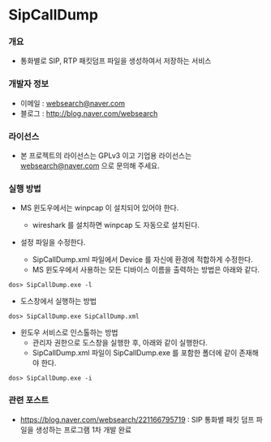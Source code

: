 # SipCallDump

### 개요

* 통화별로 SIP, RTP 패킷덤프 파일을 생성하여서 저장하는 서비스

### 개발자 정보

* 이메일 : websearch@naver.com
* 블로그 : http://blog.naver.com/websearch

### 라이선스

* 본 프로젝트의 라이선스는 GPLv3 이고 기업용 라이선스는 websearch@naver.com 으로 문의해 주세요.

### 실행 방법

* MS 윈도우에서는 winpcap 이 설치되어 있어야 한다.
  * wireshark 를 설치하면 winpcap 도 자동으로 설치된다.

* 설정 파일을 수정한다.
  * SipCallDump.xml 파일에서 Device 를 자신에 환경에 적합하게 수정한다.
  * MS 윈도우에서 사용하는 모든 디바이스 이름을 출력하는 방법은 아래와 같다.

```
dos> SipCallDump.exe -l
```

* 도스창에서 실행하는 방법

```
dos> SipCallDump.exe SipCallDump.xml
```

* 윈도우 서비스로 인스톨하는 방법
  * 관리자 권한으로 도스창을 실행한 후, 아래와 같이 실행한다.
  * SipCallDump.xml 파일이 SipCallDump.exe 를 포함한 폴더에 같이 존재해야 한다.

```
dos> SipCallDump.exe -i
```

### 관련 포스트

* https://blog.naver.com/websearch/221166795719 : SIP 통화별 패킷 덤프 파일을 생성하는 프로그램 1차 개발 완료

